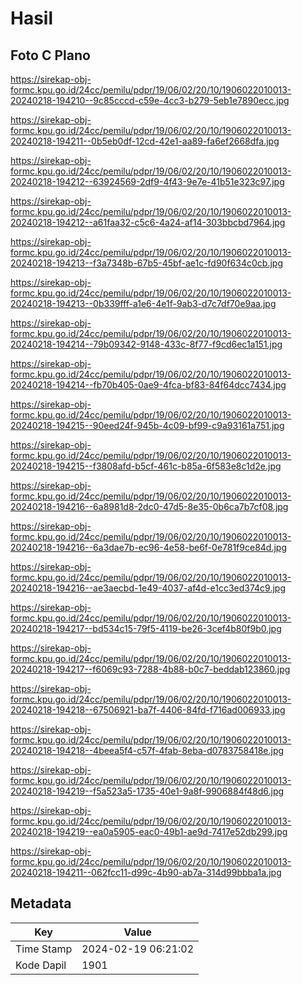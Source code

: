 # Hasil

## Foto C Plano

https://sirekap-obj-formc.kpu.go.id/24cc/pemilu/pdpr/19/06/02/20/10/1906022010013-20240218-194210--9c85cccd-c59e-4cc3-b279-5eb1e7890ecc.jpg

https://sirekap-obj-formc.kpu.go.id/24cc/pemilu/pdpr/19/06/02/20/10/1906022010013-20240218-194211--0b5eb0df-12cd-42e1-aa89-fa6ef2668dfa.jpg

https://sirekap-obj-formc.kpu.go.id/24cc/pemilu/pdpr/19/06/02/20/10/1906022010013-20240218-194212--63924569-2df9-4f43-9e7e-41b51e323c97.jpg

https://sirekap-obj-formc.kpu.go.id/24cc/pemilu/pdpr/19/06/02/20/10/1906022010013-20240218-194212--a61faa32-c5c6-4a24-af14-303bbcbd7964.jpg

https://sirekap-obj-formc.kpu.go.id/24cc/pemilu/pdpr/19/06/02/20/10/1906022010013-20240218-194213--f3a7348b-67b5-45bf-ae1c-fd90f634c0cb.jpg

https://sirekap-obj-formc.kpu.go.id/24cc/pemilu/pdpr/19/06/02/20/10/1906022010013-20240218-194213--0b339fff-a1e6-4e1f-9ab3-d7c7df70e9aa.jpg

https://sirekap-obj-formc.kpu.go.id/24cc/pemilu/pdpr/19/06/02/20/10/1906022010013-20240218-194214--79b09342-9148-433c-8f77-f9cd6ec1a151.jpg

https://sirekap-obj-formc.kpu.go.id/24cc/pemilu/pdpr/19/06/02/20/10/1906022010013-20240218-194214--fb70b405-0ae9-4fca-bf83-84f64dcc7434.jpg

https://sirekap-obj-formc.kpu.go.id/24cc/pemilu/pdpr/19/06/02/20/10/1906022010013-20240218-194215--90eed24f-945b-4c09-bf99-c9a93161a751.jpg

https://sirekap-obj-formc.kpu.go.id/24cc/pemilu/pdpr/19/06/02/20/10/1906022010013-20240218-194215--f3808afd-b5cf-461c-b85a-6f583e8c1d2e.jpg

https://sirekap-obj-formc.kpu.go.id/24cc/pemilu/pdpr/19/06/02/20/10/1906022010013-20240218-194216--6a8981d8-2dc0-47d5-8e35-0b6ca7b7cf08.jpg

https://sirekap-obj-formc.kpu.go.id/24cc/pemilu/pdpr/19/06/02/20/10/1906022010013-20240218-194216--6a3dae7b-ec96-4e58-be6f-0e781f9ce84d.jpg

https://sirekap-obj-formc.kpu.go.id/24cc/pemilu/pdpr/19/06/02/20/10/1906022010013-20240218-194216--ae3aecbd-1e49-4037-af4d-e1cc3ed374c9.jpg

https://sirekap-obj-formc.kpu.go.id/24cc/pemilu/pdpr/19/06/02/20/10/1906022010013-20240218-194217--bd534c15-79f5-4119-be26-3cef4b80f9b0.jpg

https://sirekap-obj-formc.kpu.go.id/24cc/pemilu/pdpr/19/06/02/20/10/1906022010013-20240218-194217--f6069c93-7288-4b88-b0c7-beddab123860.jpg

https://sirekap-obj-formc.kpu.go.id/24cc/pemilu/pdpr/19/06/02/20/10/1906022010013-20240218-194218--67506921-ba7f-4406-84fd-f716ad006933.jpg

https://sirekap-obj-formc.kpu.go.id/24cc/pemilu/pdpr/19/06/02/20/10/1906022010013-20240218-194218--4beea5f4-c57f-4fab-8eba-d0783758418e.jpg

https://sirekap-obj-formc.kpu.go.id/24cc/pemilu/pdpr/19/06/02/20/10/1906022010013-20240218-194219--f5a523a5-1735-40e1-9a8f-9906884f48d6.jpg

https://sirekap-obj-formc.kpu.go.id/24cc/pemilu/pdpr/19/06/02/20/10/1906022010013-20240218-194219--ea0a5905-eac0-49b1-ae9d-7417e52db299.jpg

https://sirekap-obj-formc.kpu.go.id/24cc/pemilu/pdpr/19/06/02/20/10/1906022010013-20240218-194211--062fcc11-d99c-4b90-ab7a-314d99bbba1a.jpg


## Metadata

| Key        | Value               |
| ---------- | ------------------- |
| Time Stamp | 2024-02-19 06:21:02 |
| Kode Dapil | 1901                |



